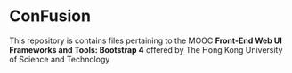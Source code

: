 # ConFusion
This repository is contains files pertaining to the MOOC <strong>Front-End Web UI Frameworks and Tools: Bootstrap 4</strong> offered by The Hong Kong University of Science and Technology
